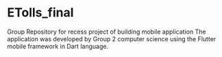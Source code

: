 # ETolls_final
Group Repository for recess project of building mobile application
The application was developed by Group 2 computer science using the Flutter mobile framework in Dart language.
